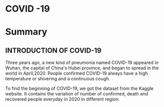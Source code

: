 COVID -19
===========

# Summary

## INTRODUCTION OF COVID-19

Three years ago, a new kind of pneumonia named COVID-19 appeared in Wuhan, the capital of China's Hubei province, and began to spread in the world in April,2020. People confirmed COVID-19 always have a high temperature or shivering and a continuous cough.

To find the beginning of COVID-19, we got the dataset from the Kaggle website. It contains the variation of number of confirmed, death and recovered people everyday in 2020 in different region.
